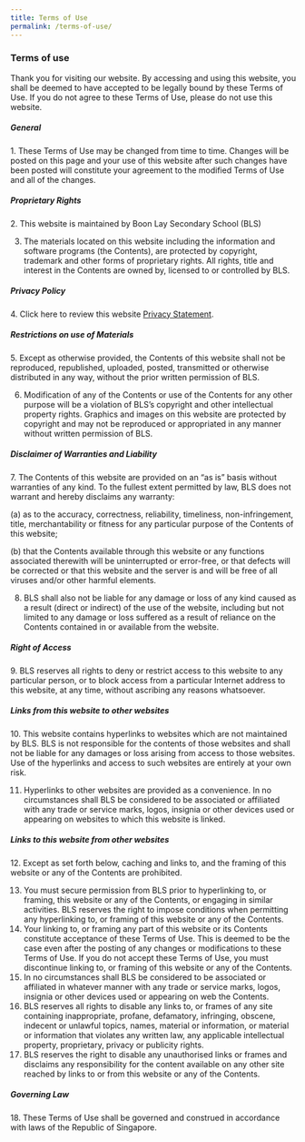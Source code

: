 ```yaml
---
title: Terms of Use
permalink: /terms-of-use/
---
```

### **Terms of use**

Thank you for visiting our website. By accessing and using this website, you shall be deemed to have accepted to be legally bound by these Terms of Use. If you do not agree to these Terms of Use, please do not use this website.

##### **General**  
1\. These Terms of Use may be changed from time to time. Changes will be posted on this page and your use of this website after such changes have been posted will constitute your agreement to the modified Terms of Use and all of the changes.

##### **Proprietary Rights**  
2\. This website is maintained by Boon Lay Secondary School (BLS)

3.  The materials located on this website including the information and software programs (the Contents), are protected by copyright, trademark and other forms of proprietary rights. All rights, title and interest in the Contents are owned by, licensed to or controlled by BLS.

##### **Privacy Policy**  
4\. Click here to review this website [Privacy Statement](https://www.gov.sg/privacy-statement).

##### **Restrictions on use of Materials**  
5\. Except as otherwise provided, the Contents of this website shall not be reproduced, republished, uploaded, posted, transmitted or otherwise distributed in any way, without the prior written permission of BLS.

6.  Modification of any of the Contents or use of the Contents for any other purpose will be a violation of BLS’s copyright and other intellectual property rights. Graphics and images on this website are protected by copyright and may not be reproduced or appropriated in any manner without written permission of BLS.

##### **Disclaimer of Warranties and Liability**  
7\. The Contents of this website are provided on an “as is” basis without warranties of any kind. To the fullest extent permitted by law, BLS does not warrant and hereby disclaims any warranty:

(a) as to the accuracy, correctness, reliability, timeliness, non-infringement, title, merchantability or fitness for any particular purpose of the Contents of this website;

(b) that the Contents available through this website or any functions associated therewith will be uninterrupted or error-free, or that defects will be corrected or that this website and the server is and will be free of all viruses and/or other harmful elements.

8.  BLS shall also not be liable for any damage or loss of any kind caused as a result (direct or indirect) of the use of the website, including but not limited to any damage or loss suffered as a result of reliance on the Contents contained in or available from the website.

##### **Right of Access**  
9\. BLS reserves all rights to deny or restrict access to this website to any particular person, or to block access from a particular Internet address to this website, at any time, without ascribing any reasons whatsoever.

##### **Links from this website to other websites**  
10\. This website contains hyperlinks to websites which are not maintained by BLS. BLS is not responsible for the contents of those websites and shall not be liable for any damages or loss arising from access to those websites. Use of the hyperlinks and access to such websites are entirely at your own risk.

11.  Hyperlinks to other websites are provided as a convenience. In no circumstances shall BLS be considered to be associated or affiliated with any trade or service marks, logos, insignia or other devices used or appearing on websites to which this website is linked.

##### **Links to this website from other websites**  
12\. Except as set forth below, caching and links to, and the framing of this website or any of the Contents are prohibited.

13.  You must secure permission from BLS prior to hyperlinking to, or framing, this website or any of the Contents, or engaging in similar activities. BLS reserves the right to impose conditions when permitting any hyperlinking to, or framing of this website or any of the Contents.
14.  Your linking to, or framing any part of this website or its Contents constitute acceptance of these Terms of Use. This is deemed to be the case even after the posting of any changes or modifications to these Terms of Use. If you do not accept these Terms of Use, you must discontinue linking to, or framing of this website or any of the Contents.
15.  In no circumstances shall BLS be considered to be associated or affiliated in whatever manner with any trade or service marks, logos, insignia or other devices used or appearing on web the Contents.
16.  BLS reserves all rights to disable any links to, or frames of any site containing inappropriate, profane, defamatory, infringing, obscene, indecent or unlawful topics, names, material or information, or material or information that violates any written law, any applicable intellectual property, proprietary, privacy or publicity rights.
17.  BLS reserves the right to disable any unauthorised links or frames and disclaims any responsibility for the content available on any other site reached by links to or from this website or any of the Contents.

##### **Governing Law**
18\. These Terms of Use shall be governed and construed in accordance with laws of the Republic of Singapore.